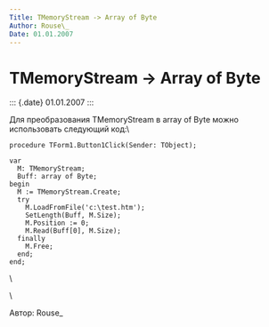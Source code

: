 ```yaml
---
Title: TMemoryStream -> Array of Byte
Author: Rouse\_
Date: 01.01.2007
---
```



TMemoryStream -> Array of Byte
==============================

::: {.date}
01.01.2007
:::

Для преобразования TMemoryStream в array of Byte можно использовать
следующий код:\

 

    procedure TForm1.Button1Click(Sender: TObject);

    var
      M: TMemoryStream;
      Buff: array of Byte;
    begin
      M := TMemoryStream.Create;
      try
        M.LoadFromFile('c:\test.htm');
        SetLength(Buff, M.Size);
        M.Position := 0;
        M.Read(Buff[0], M.Size);
      finally
        M.Free;
      end;
    end;

 \

 \

Автор: Rouse\_
